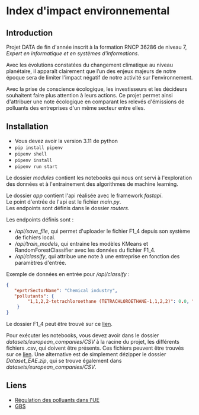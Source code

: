 # Index d'impact environnemental

## Introduction
             
Projet DATA de fin d'année inscrit à la formation RNCP 36286 de niveau 7, *Expert en informatique et en systèmes d'informations*.               

Avec les évolutions constatées du changement climatique au niveau planétaire, il apparaît clairement que l’un des enjeux majeurs de notre époque sera de limiter l'impact négatif de notre activité sur l'environnement.                

Avec la prise de conscience écologique, les investisseurs et les décideurs souhaitent faire plus attention à leurs actions. Ce projet permet ainsi d'attribuer une note écologique en comparant les relevés d'émissions de polluants des entreprises d'un même secteur entre elles.             


## Installation

- Vous devez avoir la version 3.11 de python           
- `pip install pipenv`           
- `pipenv shell`        
- `pipenv install`                              
- `pipenv run start`                        

Le dossier *modules* contient les notebooks qui nous ont servi à l'exploration des données et à l'entrainement des algorithmes de machine learning.         

Le dossier *app* contient l'api réalisée avec le framework *fastapi*.       
Le point d'entrée de l'api est le fichier *main.py*.         
Les endpoints sont définis dans le dossier *routers*.         

Les endpoints définis sont :       
- */api/save_file*, qui permet d'uploader le fichier F1_4 depuis son système de fichiers local.       
- */api/train_models*, qui entraine les modèles KMeans et RandomForestClassifier avec les données du fichier F1_4.         
- */api/classify*, qui attribue une note à une entreprise en fonction des paramètres d'entrée.      

Exemple de données en entrée pour */api/classify* :         
```json
{
   "eprtrSectorName": "Chemical industry", 
   "pollutants": { 
        "1,1,2,2-tetrachloroethane (TETRACHLOROETHANE-1,1,2,2)": 0.0, "1,2,3,4,5,6-hexachlorocyclohexane (HCH)": 0.0, "1,2-dichloroethane (DCE-1,2)": 3300.0, "Aldrin": 0.0, "Ammonia (NH3)": 0.0, "Anthracene": 0.0, "Arsenic and compounds (as As)": 0.0, "Asbestos": 0.0, "Benzene": 0.0, "Benzo(g,h,i)perylene": 0.0, "Brominated diphenylethers (PBDE)": 0.0, "CONFIDENTIAL": 0.0, "Cadmium and compounds (as Cd)": 0.0, "Carbon dioxide (CO2)": 0.0, "Carbon dioxide (CO2) excluding biomass": 0.0, "Carbon monoxide (CO)": 0.0, "Chlordecone": 0.0, "Chlorides (as total Cl)": 0.0, "Chlorine and inorganic compounds (as HCl)": 0.0, "Chlorofluorocarbons (CFCs)": 0.0, "Chromium and compounds (as Cr)": 0.0, "Copper and compounds (as Cu)": 0.0, "Di-(2-ethyl hexyl) phthalate (DEHP)": 0.0, "Dichloromethane (DCM)": 0.0, "Ethyl benzene": 0.0, "Ethylene oxide": 0.0, "Fine particulate matter (PM2.5)": 0.0, "Fluoranthene": 0.0, "Fluorides (as total F)": 0.0, "Fluorine and inorganic compounds (as HF)": 0.0, "Halogenated organic compounds (as AOX)": 0.0, "Halons": 0.0, "Hexachlorobenzene (HCB)": 0.0, "Hydro-fluorocarbons (HFCS)": 0.0, "Hydrochlorofluorocarbons (HCFCs)": 0.0, "Hydrogen cyanide (HCN)": 0.0, "Lead and compounds (as Pb)": 0.0, "Lindane": 0.0, "Mercury and compounds (as Hg)": 0.0, "Methane (CH4)": 0.0, "Naphthalene": 0.0, "Nickel and compounds (as Ni)": 0.0, "Nitrogen oxides (NOX)": 0.0, "Nitrous oxide (N2O)": 0.0, "Non-methane volatile organic compounds (NMVOC)": 0.0, "Nonylphenol and Nonylphenol ethoxylates": 0.0, "PCDD + PCDF (dioxins + furans) (as Teq)": 0.0, "Particulate matter (PM10)": 0.0, "Pentachlorobenzene": 0.0, "Pentachlorophenol (PCP)": 0.0, "Perfluorocarbons (PFCs)": 0.0, "Phenols (as total C)": 0.0, "Polychlorinated biphenyls (PCBs)": 0.0, "Polycyclic aromatic hydrocarbons (PAHs)": 0.0, "Sulphur hexafluoride (SF6)": 0.0, "Sulphur oxides (SOX)": 0.0, "Tetrachloroethylene": 0.0, "Tetrachloromethane (TCM)": 0.0, "Toluene": 0.0, "Total nitrogen": 0.0, "Total organic carbon(as total C or COD/3) (TOC)": 0.0, "Trichlorobenzenes (TCB)": 0.0, "Trichloroethylene (TRI)": 0.0, "Trichloromethane": 0.0, "Vinyl chloride": 0.0, "Xylenes": 0.0, "Zinc and compounds (as Zn)": 0.0
    }
}
```           

Le dossier F1_4 peut être trouvé sur ce [lien](https://sdi.eea.europa.eu/data/3da7d329-beea-4a7b-89bc-d45fc1c4b8ac?path=%2FCSV).           
      
Pour exécuter les notebooks, vous devez avoir dans le dossier *datasets/european_companies/CSV* à la racine du projet, les différents fichiers .csv, qui doivent être présents. Ces fichiers peuvent être trouvés sur ce [lien](https://sdi.eea.europa.eu/data/3da7d329-beea-4a7b-89bc-d45fc1c4b8ac?path=%2FCSV). Une alternative est de simplement dézipper le dossier *Dataset_EAE.zip*, qui se trouve également dans *datasets/european_companies/CSV*.                 


## Liens                  
- [Régulation des polluants dans l'UE](https://www.breeze-technologies.de/blog/european-eu-regulation-and-limits-on-air-pollution/)                                        
- [GBS](https://www.cdc-biodiversite.fr/publications/global-biodiversity-score-update2021-cahier18/)                  